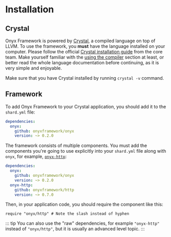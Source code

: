 # Installation

## Crystal

Onyx Framework is powered by [Crystal](https://crystal-lang.org/), a compiled language on top of LLVM. To use the framework, you **must** have the language installed on your computer. Please follow the official [Crystal installation guide](https://crystal-lang.org/reference/installation/index.html) from the core team. Make yourself familiar with the [using the compiler](https://crystal-lang.org/reference/using_the_compiler/) section at least, or better read the whole language documentation before continuing, as it is very simple and enjoyable.

Make sure that you have Crystal installed by running `crystal -v` command.

## Framework

To add Onyx Framework to your Crystal application, you should add it to the `shard.yml` file:

```yaml
dependencies:
  onyx:
    github: onyxframework/onyx
    version: ~> 0.2.0
```

The framework consists of multiple components. You must add the components you're going to use explicitly into your `shard.yml` file along with `onyx`, for example, [`onyx-http`](https://github.com/onyxframework/http):

```yaml {5-7}
dependencies:
  onyx:
    github: onyxframework/onyx
    version: ~> 0.2.0
  onyx-http:
    github: onyxframework/http
    version: ~> 0.7.0
```

Then, in your application code, you should require the component like this:

```crystal
require "onyx/http" # Note the slash instead of hyphen
```

::: tip
You can also use the "raw" dependencies, for example `"onyx-http"` instead of `"onyx/http"`, but it is usually an advanced level topic.
:::
